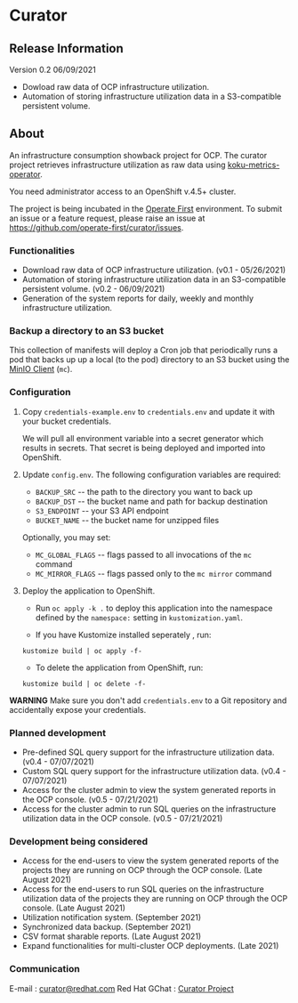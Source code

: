 # **Curator**

## Release Information
Version 0.2 06/09/2021
+ Dowload raw data of OCP infrastructure utilization.
+ Automation of storing infrastructure utilization data in a S3-compatible persistent volume.

## About
An infrastructure consumption showback project for OCP. The curator project retrieves infrastructure utilization as raw data using [koku-metrics-operator](https://github.com/project-koku/koku-metrics-operator).

You need administrator access to an OpenShift v.4.5+ cluster. 

The project is being incubated in the [Operate First](https://www.operate-first.cloud/) environment. To submit an issue or a feature request, please raise an issue at https://github.com/operate-first/curator/issues. 

### Functionalities
+ Download raw data of OCP infrastructure utilization. (v0.1 - 05/26/2021)
+ Automation of storing infrastructure utilization data in an S3-compatible persistent volume. (v0.2 - 06/09/2021)
+ Generation of the system reports for daily, weekly and monthly infrastructure utilization.

### Backup a directory to an S3 bucket
This collection of manifests will deploy a Cron job that periodically runs a pod that backs up up a local (to the pod) directory
to an S3 bucket using the [MinIO Client][] (`mc`).

[minio client]: https://docs.min.io/docs/minio-client-complete-guide.html

### Configuration
1. Copy `credentials-example.env` to `credentials.env`
   and update it with your bucket credentials. 
   
   We will pull all environment variable into a secret generator which results in secrets. 
   That secret is being deployed and imported into OpenShift.

2. Update `config.env`. The following configuration variables are
   required:

     - `BACKUP_SRC` -- the path to the directory you want to back up
     - `BACKUP_DST` -- the bucket name and path for backup destination
     - `S3_ENDPOINT` -- your S3 API endpoint
     - `BUCKET_NAME` -- the bucket name for unzipped files
  
   Optionally, you may set:

     - `MC_GLOBAL_FLAGS` -- flags passed to all invocations of the
       `mc` command
     - `MC_MIRROR_FLAGS` -- flags passed only to the `mc mirror`
       command

3. Deploy the application to OpenShift.

    - Run `oc apply -k .` to deploy this application into the
      namespace defined by the `namespace:` setting in
      `kustomization.yaml`.
	
    - If you have Kustomize installed seperately , run:

    ```
    kustomize build | oc apply -f-
    ```

    - To delete the application from OpenShift, run:

    ```
    kustomize build | oc delete -f-
    ```

**WARNING** Make sure you don't add `credentials.env` to a Git
repository and accidentally expose your credentials.

[docker image]: https://hub.docker.com/r/minio/mc/
[s3cmd]: https://s3tools.org/s3cmd

### Planned development
+ Pre-defined SQL query support for the infrastructure utilization data. (v0.4 - 07/07/2021)
+ Custom SQL query support for the infrastructure utilization data. (v0.4 - 07/07/2021)
+ Access for the cluster admin to view the system generated reports in the OCP console. (v0.5 - 07/21/2021)
+ Access for the cluster admin to run SQL queries on the infrastructure utilization data in the OCP console. (v0.5 - 07/21/2021)

### Development being considered
+ Access for the end-users to view the system generated reports of the projects they are running on OCP through the OCP console. (Late August 2021)
+ Access for the end-users to run SQL queries on the infrastructure utilization data of the projects they are running on OCP through the OCP console. (Late August 2021)
+ Utilization notification system. (September 2021)
+ Synchronized data backup. (September 2021)
+ CSV format sharable reports. (Late August 2021)
+ Expand functionalities for multi-cluster OCP deployments. (Late 2021)

### Communication
E-mail : curator@redhat.com Red Hat GChat : [Curator Project](https://mail.google.com/chat/u/0/#chat/space/AAAAnkClSoU)

